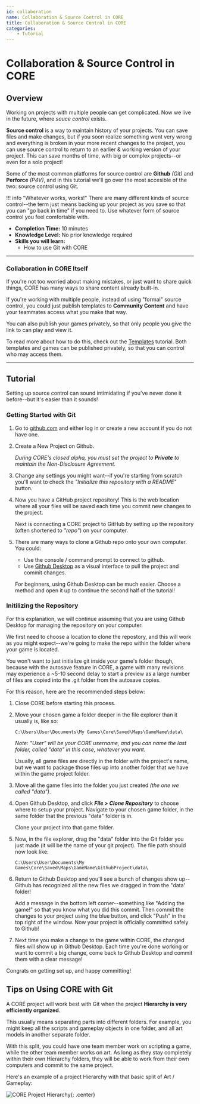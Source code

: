 ```yaml
---
id: collaboration
name: Collaboration & Source Control in CORE
title: Collaboration & Source Control in CORE
categories:
    - Tutorial
---
```


# Collaboration & Source Control in CORE

## Overview

Working on projects with multiple people can get complicated. Now we live in the future, where *souce control* exists.

**Source control** is a way to maintain history of your projects. You can save files and make changes, but if you soon realize something went very wrong and everything is broken in your more recent changes to the project, you can use source control to return to an earlier & working version of your project. This can save months of time, with big or complex projects--or even for a solo project!

Some of the most common platforms for source control are **Github** *(Git)* and **Perforce** *(P4V)*, and in this tutorial we'll go over the most accesible of the two: source control using Git.

!!! info "Whatever works, works!"
    There are many different kinds of source control--the term just means backing up your project as you save so that you can "go back in time" if you need to. Use whatever form of source control you feel comfortable with.

* **Completion Time:** 10 minutes
* **Knowledge Level:** No prior knowledge required
* **Skills you will learn:**
     * How to use Git with CORE

---

### Collaboration in CORE Itself

If you're not too worried about making mistakes, or just want to share quick things, CORE has many ways to share content already built-in.

If you're working with multiple people, instead of using "formal" source control, you could just publish templates to **Community Content** and have your teammates access what you make that way.

You can also publish your games privately, so that only people you give the link to can play and view it.

To read more about how to do this, check out the [Templates](../../gameplay/collaboration_reference/) tutorial. Both templates and games can be published privately, so that you can control who may access them.

---

## Tutorial

Setting up source control can sound intimidating if you've never done it before--but it's easier than it sounds!

### Getting Started with Git

1. Go to [github.com](https://github.com/) and either log in or create a new account if you do not have one.

2. Create a New Project on Github.

     *During CORE's closed alpha, you must set the project to **Private**  to maintain the Non-Disclosure Agreement.*

3. Change any settings you might want--if you're starting from scratch you'll want to check the *"Initialize this repository with a README"* button.

4. Now you have a GitHub project repository! This is the web location where all your files will be saved each time you commit new changes to the project.

     Next is connecting a CORE project to GitHub by setting up the repository (often shortened to *"repo"*) on your computer.

5. There are many ways to clone a Github repo onto your own computer. You could:

     - Use the console / command prompt to connect to github.
     - Use [Github Desktop](https://desktop.github.com/) as a visual interface to pull the project and commit changes.

     For beginners, using Github Desktop can be much easier. Choose a method and open it up to continue the second half of the tutorial!

### Initilizing the Repository

For this explanation, we will continue assuming that you are using Github Desktop for managing the repository on your computer.

We first need to choose a location to clone the repostory, and this will work as you might expect--we're going to make the repo within the folder where your game is located.

You won't want to just initialize git inside your game's folder though, because with the autosave feature in CORE, a game with many revisions may experience a ~5-10 second delay to start a preview as a large number of files are copied into the .git folder from the autosave copies.

For this reason, here are the recommended steps below:

1. Close CORE before starting this process.

2. Move your chosen game a folder deeper in the file explorer than it usually is, like so:

     ```C:\Users\User\Documents\My Games\Core\Saved\Maps\GameName\data\```

     *Note: "User" will be your CORE username, and you can name the last folder, called "data" in this case, whatever you want.*

     Usually, all game files are directly in the folder with the project's name, but we want to package those files up into another folder that we have within the game project folder.

3. Move all the game files into the folder you just created *(the one we called "data")*.

4. Open Github Desktop, and click ***File > Clone Repository*** to choose where to setup your project. Navigate to your chosen game folder, in the same folder that the previous "data" folder is in.

     Clone your project into that game folder.

5. Now, in the file explorer, drag the "data" folder into the Git folder you just made (it will be the name of your git project). The file path should now look like:

     ```C:\Users\User\Documents\My Games\Core\Saved\Maps\GameName\GithubProject\data\```

6. Return to Github Desktop and you'll see a bunch of changes show up--Github has recognized all the new files we dragged in from the "data' folder!

     Add a message in the bottom left corner--something like "Adding the game!" so that you know what you did this commit. Then commit the changes to your project using the blue button, and click "Push" in the top right of the window. Now your project is officially committed safely to Github!

7. Next time you make a change to the game within CORE, the changed files will show up in Github Desktop. Each time you're done working or want to commit a big change, come back to Github Desktop and commit them with a clear message!

Congrats on getting set up, and happy committing!

## Tips on Using CORE with Git

A CORE project will work best with Git when the project **Hierarchy is very efficiently organized**.

This usually means separating parts into different folders. For example, you might keep all the scripts and gameplay objects in one folder, and all art models in another separate folder.

With this split, you could have one team member work on scripting a game, while the other team member works on art. As long as they stay completely within their own Hierarchy folders, they will be able to work from their own computers and commit to the same project.

Here's an example of a project Hierarchy with that basic split of Art / Gameplay:

![CORE Project Hierarchy](../../img/EditorManual/gitProjectHierarchy.png){: .center}
